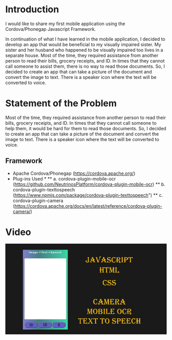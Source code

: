 # Introduction
I would like to share my first mobile application using the Cordova/Phonegap Javascript Framework.

In continuation of what I have learned in the mobile application, I decided to develop an app that would be beneficial to my visually impaired sister. My sister and her husband who happened to be visually impaired too lives in a separate house. Most of the time, they required assistance from another person to read their bills, grocery receipts, and ID. In times that they cannot call someone to assist them, there is no way to read those documents. So, I decided to create an app that can take a picture of the document and convert the image to text. There is a speaker icon where the text will be converted to voice.

# Statement of the Problem
 Most of the time, they required assistance from another person to read their
bills, grocery receipts, and ID.
In times that they cannot call someone to help them, it would be hard for them to read those
documents.
So, I decided to create an app that can take a picture of the document and convert the image
to text.
There is a speaker icon where the text will be converted to voice.

## Framework

* Apache Cordova/Phonegap (https://cordova.apache.org/)
* Plug-ins Used *
** a. cordova-plugin-mobile-ocr (https://github.com/NeutrinosPlatform/cordova-plugin-mobile-ocr)
** b. cordova-plugin-texttospeech (https://www.npmjs.com/package/cordova-plugin-texttospeech")
** c. cordova-plugin-camera (https://cordova.apache.org/docs/en/latest/reference/cordova-plugin-camera/)

# Video

[![Image to Text To Speech](/images/thumbnail.jpg)](https://www.youtube.com/watch?v=wb1dzLBNWK4 "Image to Text To Speech")
